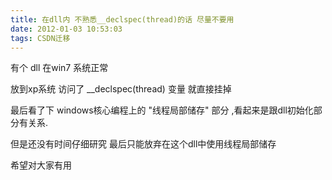 ```yaml
---
title: 在dll内 不熟悉__declspec(thread)的话 尽量不要用
date: 2012-01-03 10:53:03
tags: CSDN迁移
---
```

   有个 dll 在win7 系统正常 

 放到xp系统 访问了 __declspec(thread) 变量 就直接挂掉 

 最后看了下 windows核心编程上的 "线程局部储存" 部分 ,看起来是跟dll初始化部分有关系.

 但是还没有时间仔细研究 最后只能放弃在这个dll中使用线程局部储存

 

 希望对大家有用

   
 